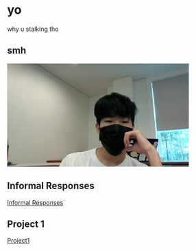 # yo

why u stalking tho

## smh

![](MillerHallSelfie.jpg)


## Informal Responses

[Informal Responses](https://bandyboy03.github.io/data_146/InformalResponses.html)

## Project 1
[Project1](https://bandyboy03.github.io/data_146/Project1.html)

